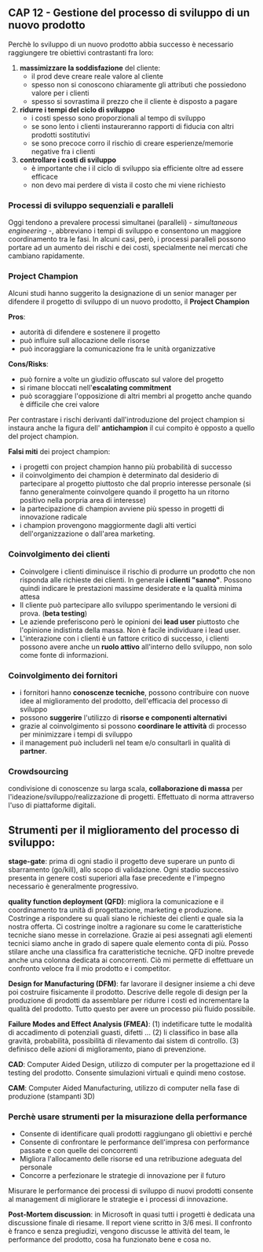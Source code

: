 ## CAP 12  - Gestione del processo di sviluppo di un nuovo prodotto


Perchè lo sviluppo di un nuovo prodotto abbia successo è necessario raggiungere tre obiettivi contrastanti fra loro:

1. **massimizzare la soddisfazione** del cliente:
    - il prod deve creare reale valore al cliente
    - spesso non si conoscono chiaramente gli attributi che possiedono valore per i clienti
    - spesso si sovrastima il prezzo che il cliente è disposto a pagare
2. **ridurre i tempi del ciclo di sviluppo**
    - i costi spesso sono proporzionali al tempo di sviluppo
    - se sono lento i clienti instaureranno rapporti di fiducia con altri prodotti sostitutivi
    - se sono precoce corro il rischio di creare esperienze/memorie negative fra i clienti
3. **controllare i costi di sviluppo**
    - è importante che i il ciclo di sviluppo sia efficiente oltre ad essere efficace
    - non devo mai perdere di vista il costo che mi viene richiesto

### Processi di sviluppo sequenziali e paralleli
Oggi tendono a prevalere processi simultanei (paralleli) - *simultaneous engineering* -, abbreviano i tempi di sviluppo e consentono un maggiore coordinamento tra le fasi. In alcuni casi, però, i processi paralleli possono portare ad un aumento dei rischi e dei costi, specialmente nei mercati che cambiano rapidamente.

### Project Champion
Alcuni studi hanno suggerito la designazione di un senior manager per difendere il progetto di sviluppo di un nuovo prodotto, il **Project Champion**

**Pros**:

- autorità di difendere e sostenere il progetto
- può influire sull allocazione delle risorse
- può incoraggiare la comunicazione fra le unità organizzative

**Cons/Risks**:

- può fornire a volte un giudizio offuscato sul valore del progetto
- si rimane bloccati nell'**escalating commitment**
- può scoraggiare l'opposizione di altri membri al progetto anche quando è difficile che crei valore

Per contrastare i rischi derivanti dall'introduzione del project champion si instaura anche la figura dell' **antichampion** il cui compito è opposto a quello del project champion.

**Falsi miti** dei project champion:

- i progetti con project champion hanno più probabilità di successo
- il coinvolgimento dei champion è determinato dal desiderio di partecipare al progetto piuttosto che dal proprio interesse personale (si fanno generalmente coinvolgere quando il progetto ha un ritorno positivo nella porpria area di interesse)
- la partecipazione di champion avviene più spesso in progetti di innovazione radicale
- i champion provengono maggiormente dagli alti vertici dell'organizzazione o dall'area marketing.


### Coinvolgimento dei clienti
- Coinvolgere i clienti diminuisce il rischio di produrre un prodotto che non risponda alle richieste dei clienti. In generale **i clienti "sanno"**. Possono quindi indicare le prestazioni massime desiderate e la qualità minima attesa
- Il cliente può partecipare allo sviluppo sperimentando le versioni di prova. (**beta testing**)
- Le aziende preferiscono però le opinioni dei **lead user** piuttosto che l'opinione indistinta della massa. Non è facile individuare i lead user.
- L'interazione con i clienti è un fattore critico di successo, i clienti possono avere anche un **ruolo attivo** all'interno dello sviluppo, non solo come fonte di informazioni.

### Coinvolgimento dei fornitori
- i fornitori hanno **conoscenze tecniche**, possono contribuire con nuove idee al miglioramento del prodotto, dell'efficacia del processo di sviluppo
- possono **suggerire** l'utilizzo di **risorse e componenti alternativi**
- grazie al coinvolgimento si possono **coordinare le attività** di processo per minimizzare i tempi di sviluppo
- il management può includerli nel team e/o consultarli in qualità di **partner**.


### Crowdsourcing
condivisione di conoscenze su larga scala, **collaborazione di massa** per l'ideazione/sviluppo/realizzazione di progetti. Effettuato di norma attraverso l'uso di piattaforme digitali.


## Strumenti per il miglioramento del processo di sviluppo:

**stage-gate**: prima di ogni stadio il progetto deve superare un punto di sbarramento (go/kill), allo scopo di validazione. Ogni stadio successivo presenta in genere costi superiori alla fase precedente e l'impegno necessario è generalmente progressivo.

**quality function deployment (QFD)**: migliora la comunicazione e il coordinamento tra unità di progettazione, marketing e produzione. Costringe a rispondere su quali siano le richieste dei clienti e quale sia la nostra offerta. Ci costringe inoltre a ragionare su come le caratteristiche tecniche siano messe in correlazione. Grazie ai pesi assegnati agli elementi tecnici siamo anche in grado di sapere quale elemento conta di più. Posso stilare anche una classifica fra caratteristiche tecniche. QFD inoltre prevede anche una colonna dedicata ai concorrenti. Ciò mi permette di effettuare un confronto veloce fra il mio prodotto e i competitor.

**Design for Manufacturing (DFM)**: far lavorare il designer insieme a chi deve poi costruire fisicamente il prodotto.
Descrive delle regole di design per la produzione di prodotti da assemblare per ridurre i costi ed incrementare la qualità del prodotto. Tutto questo per avere un processo più fluido possibile.

**Failure Modes and Effect Analysis (FMEA)**: (1) indetificare tutte le modalità di accadimento di potenziali guasti, difetti ... (2) li classifico in base alla gravità, probabilità, possibilità di rilevamento dai sistem di controllo. (3) definisco delle azioni di miglioramento, piano di prevenzione.

**CAD**: Computer Aided Design, utilizzo di computer per la progettazione ed il testing del prodotto. Consente simulazioni virtuali e quindi meno costose.

**CAM**: Computer Aided Manufacturing, utilizzo di computer nella fase di produzione (stampanti 3D)

### Perchè usare strumenti per la misurazione della performance
- Consente di identificare quali prodotti raggiungano gli obiettivi e perché
- Consente di confrontare le performance dell'impresa con performance passate e con quelle dei concorrenti
- Migliora l'allocamento delle risorse ed una retribuzione adeguata del personale
- Concorre a perfezionare le strategie di innovazione per il futuro

Misurare le performance dei processi di sviluppo di nuovi prodotti consente al management di migliorare le strategie e i processi di innovazione.

**Post-Mortem discussion**: in Microsoft in quasi tutti i progetti è dedicata una discussione finale di riesame. Il report viene scritto in 3/6 mesi. Il confronto è franco e senza pregiudizi, vengono discusse le attività del team, le performance del prodotto, cosa ha funzionato bene e cosa no.
